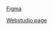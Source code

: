 [Figma](<https://www.figma.com/file/Kr5Q4EVrEAqpOWko4QeEJb/Web-Studio-(Version-4.0)?type=design&node-id=0-1&mode=design&t=AexQLtBjDJyL0XOG-0>)

[Webstudio page](https://sysqwerty.github.io/goit-markup-hw-02/)
